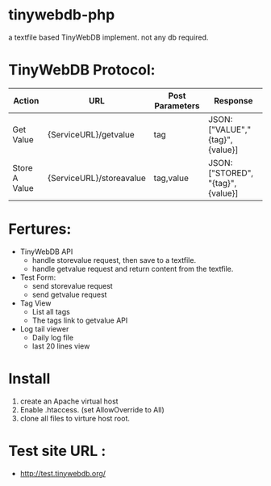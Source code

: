 # tinywebdb-php
a textfile based TinyWebDB implement. not any db required.

# TinyWebDB Protocol:  

|    Action        |URL                      |Post Parameters  |Response                          |
|------------------|-------------------------|-----------------|----------------------------------|
|    Get Value     |{ServiceURL}/getvalue    |tag              |JSON: ["VALUE","{tag}", {value}]  |
|    Store A Value |{ServiceURL}/storeavalue |tag,value        |JSON: ["STORED", "{tag}", {value}]|

# Fertures:
- TinyWebDB API 
    - handle storevalue request, then save to a textfile. 
    - handle getvalue request and return content from the textfile. 
- Test Form: 
    - send storevalue request 
    - send getvalue request 
- Tag View
    - List all tags
    - The tags link to getvalue API
- Log tail viewer 
    - Daily log file 
    - last 20 lines view 

# Install
1) create an Apache virtual host 
2) Enable .htaccess. (set AllowOverride to All)
3) clone all files to virture host root. 

# Test site URL :
- http://test.tinywebdb.org/
